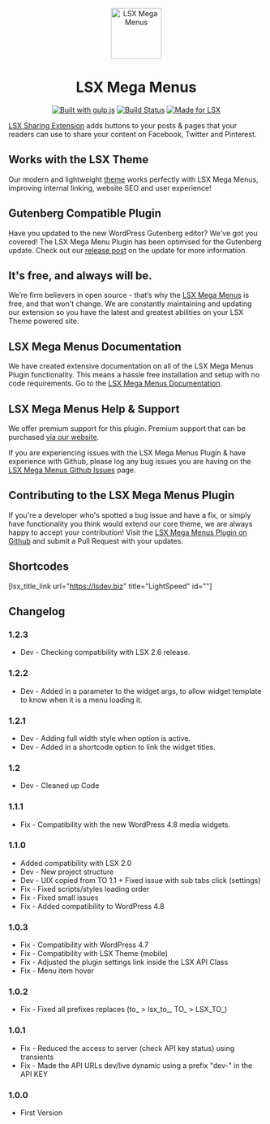 <p align="center"><a target="_blank" href="https://lsx.lsdev.biz/"><img width="100px;" src="https://lsx.lsdev.biz/wp-content/uploads/2019/03/Mega-Menu.svg" alt="LSX Mega Menus"></a>
</p>
<h1 align="center">LSX Mega Menus</h1>

<p align="center">
    <a href="http://gulpjs.com/"><img src="https://img.shields.io/badge/built%20with-gulp.js-green.svg" alt="Built with gulp.js"></a> 
    <a href="https://travis-ci.org/lightspeeddevelopment/lsx-mega-menus"><img src="https://travis-ci.org/lightspeeddevelopment/lsx-mega-menus.svg?branch=master" alt="Build Status"></a>
    <a href="https://lsx.lsdev.biz/"><img src="https://lsx.lsdev.biz/wp-content/uploads/2019/06/Designed-for-LSX-Theme-blue.png" alt="Made for LSX"></a>
</p>

[LSX Sharing Extension](https://lsx.lsdev.biz/extensions/sharing/) adds buttons to your posts & pages that your readers can use to share your content on Facebook, Twitter and Pinterest.

## Works with the LSX Theme
Our modern and lightweight [theme](https://lsx.lsdev.biz/) works perfectly with LSX Mega Menus, improving internal linking, website SEO and user experience! 

## Gutenberg Compatible Plugin
Have you updated to the new WordPress Gutenberg editor? We've got you covered! The LSX Mega Menu Plugin has been optimised for the Gutenberg update. Check out our [release post](https://lsx.lsdev.biz/lsx-blocks-available-on-wordpress-org/) on the update for more information.

## It's free, and always will be.
We’re firm believers in open source - that’s why the [LSX Mega Menus](https://lsx.lsdev.biz/extensions/mega-menus/) is free, and that won't change. We are constantly maintaining and updating our extension so you have the latest and greatest abilities on your LSX Theme powered site. 

## LSX Mega Menus Documentation

We have created extensive documentation on all of the LSX Mega Menus Plugin functionality. This means a hassle free installation and setup with no code requirements. Go to the [LSX Mega Menus Documentation](https://lsx.lsdev.biz/documentation/lsx-mega-menus/).

## LSX Mega Menus Help & Support

We offer premium support for this plugin. Premium support that can be purchased [via our website](https://www.lsdev.biz/services/support/).

If you are experiencing issues with the LSX Mega Menus Plugin & have experience with Github, please log any bug issues you are having on the [LSX Mega Menus Github Issues](https://github.com/lightspeeddevelopment/lsx-mega-menus/issues/) page.

## Contributing to the LSX Mega Menus Plugin

If you're a developer who's spotted a bug issue and have a fix, or simply have functionality you think would extend our core theme, we are always happy to accept your contribution! Visit the [LSX Mega Menus Plugin on Github](https://github.com/lightspeeddevelopment/lsx-mega-menus) and submit a Pull Request with your updates.

## Shortcodes

[lsx_title_link url="https://lsdev.biz" title="LightSpeed" id=""]

## Changelog

### 1.2.3
* Dev - Checking compatibility with LSX 2.6 release.

### 1.2.2
* Dev - Added in a parameter to the widget args, to allow widget template to know when it is a menu loading it.

### 1.2.1
* Dev - Adding full width style when option is active.
* Dev - Added in a shortcode option to link the widget titles.

### 1.2
* Dev - Cleaned up Code

### 1.1.1
* Fix - Compatibility with the new WordPress 4.8 media widgets.

### 1.1.0
* Added compatibility with LSX 2.0
* Dev - New project structure
* Dev - UIX copied from TO 1.1 + Fixed issue with sub tabs click (settings)
* Fix - Fixed scripts/styles loading order
* Fix - Fixed small issues
* Fix - Added compatibility to WordPress 4.8

### 1.0.3
* Fix - Compatibility with WordPress 4.7
* Fix - Compatibility with LSX Theme (mobile)
* Fix - Adjusted the plugin settings link inside the LSX API Class
* Fix - Menu item hover

### 1.0.2
* Fix - Fixed all prefixes replaces (to_ > lsx_to_, TO_ > LSX_TO_)

### 1.0.1
* Fix - Reduced the access to server (check API key status) using transients
* Fix - Made the API URLs dev/live dynamic using a prefix "dev-" in the API KEY

### 1.0.0
* First Version
